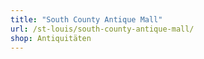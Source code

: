 ```yaml
---
title: "South County Antique Mall"
url: /st-louis/south-county-antique-mall/
shop: Antiquitäten
---
```

